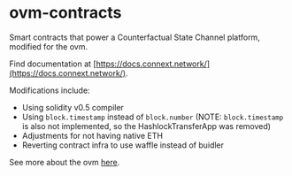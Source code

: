 # ovm-contracts

Smart contracts that power a Counterfactual State Channel platform, modified for the ovm.

Find documentation at [https://docs.connext.network/](https://docs.connext.network/).

Modifications include:

- Using solidity v0.5 compiler
- Using `block.timestamp` instead of `block.number` (NOTE: `block.timestamp` is also not implemented, so the HashlockTransferApp was removed)
- Adjustments for not having native ETH
- Reverting contract infra to use waffle instead of buidler

See more about the ovm [here](https://docs.optimism.io/).
